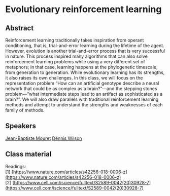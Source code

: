 # Evolutionary reinforcement learning

## Abstract

Reinforcement learning traditionally takes inspiration from operant conditioning, that is, trial-and-error learning during the lifetime of the agent. However, evolution is another trial-and-error process that is very successful in nature. This process inspired many algorithms that can also solve reinforcement learning problems while using a very different set of metaphors; in that case, learning happens at the phylogenetic timescale, from generation to generation. While evolutionary learning has its strengths, it also raises its own challenges. In this class, we will focus on the representation problem “How can an artificial genotype describe a neural network that could be as complex as a brain?”—and the stepping stones problem—“what intermediate steps lead to an artifact as sophisticated as a brain?”. We will also draw parallels with traditional reinforcement learning methods and attempt to understand the strengths and weaknesses of each family of methods.

## Speakers

[Jean-Baptiste Mouret](jean-bapstiste-mouret.md)
[Dennis Wilson](dennis-wilson.md)

## Class material

Readings:  
[1] [https://www.nature.com/articles/s42256-018-0006-z](https://www.nature.com/articles/s42256-018-0006-z)  
[2] [https://www.cell.com/iscience/fulltext/S2589-0042(20)30928-7](https://www.cell.com/iscience/fulltext/S2589-0042(20)30928-7)  

